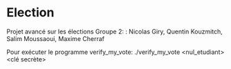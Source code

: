 # Election
Projet avancé sur les élections
Groupe 2: : Nicolas Giry, Quentin Kouzmitch, Salim Moussaoui, Maxime Cherraf

Pour exécuter le programme verify_my_vote:
./verify_my_vote <nul_etudiant> <clé secrète>
